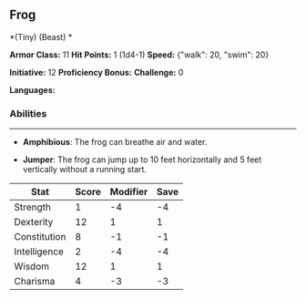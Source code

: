 ## Frog
*(Tiny) (Beast) *

**Armor Class:** 11
**Hit Points:** 1 (1d4-1)
**Speed:** {"walk": 20, "swim": 20}

**Initiative:** 12
**Proficiency Bonus:**
**Challenge:** 0

**Languages:** 

### Abilities
 --- 
- **Amphibious**: The frog can breathe air and water.

- **Jumper**: The frog can jump up to 10 feet horizontally and 5 feet vertically without a running start.



| Stat | Score | Modifier | Save |
| ---- | ---- | ---- | ---- |
| Strength | 1 | -4 | -4 |
| Dexterity | 12 | 1 | 1 |
| Constitution | 8 | -1 | -1 |
| Intelligence | 2 | -4 | -4 |
| Wisdom | 12 | 1 | 1 |
| Charisma | 4 | -3 | -3 |

